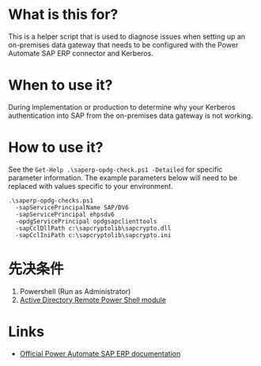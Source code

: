 # What is this for?
This is a helper script that is used to diagnose issues when setting up an on-premises data gateway that needs to be configured with the Power Automate SAP ERP connector and Kerberos.

# When to use it?
During implementation or production to determine why your Kerberos authentication into SAP from the on-premises data gateway is not working.

# How to use it?
See the `Get-Help .\saperp-opdg-check.ps1 -Detailed` for specific parameter information. The example parameters below will need to be replaced with values specific to your environment.
```
.\saperp-opdg-checks.ps1
  -sapServicePrincipalName SAP/DV6
  -sapServicePrincipal ehpsdv6
  -opdgServicePrincipal opdgsapclienttools
  -sapCclDllPath c:\sapcryptolib\sapcrypto.dll
  -sapCclIniPath c:\sapcryptolib\sapcrypto.ini
```

# 先决条件
1. Powershell (Run as Administrator)
2. [Active Directory Remote Power Shell module](https://go.microsoft.com/fwlink/?linkid=2243545)

# Links
- [Official Power Automate SAP ERP documentation](https://go.microsoft.com/fwlink/?linkid=2243722)
